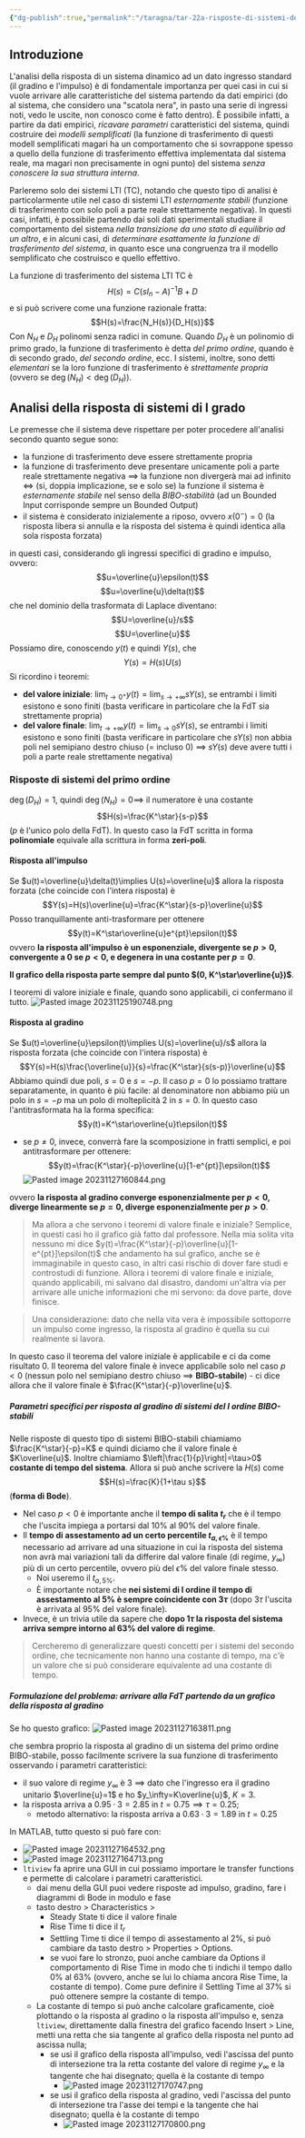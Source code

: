 ```yaml
---
{"dg-publish":true,"permalink":"/taragna/tar-22a-risposte-di-sistemi-del-i-ordine/"}
---
```


## Introduzione
L'analisi della risposta di un sistema dinamico ad un dato ingresso standard (il gradino e l'impulso) è di fondamentale importanza per quei casi in cui si vuole arrivare alle caratteristiche del sistema partendo da dati empirici (do al sistema, che considero una "scatola nera", in pasto una serie di ingressi noti, vedo le uscite, non conosco come è fatto dentro).
È possibile infatti, a partire da dati empirici, *ricavare parametri* caratteristici del sistema, quindi costruire dei *modelli semplificati* (la funzione di trasferimento di questi modell semplificati magari ha un comportamento che si sovrappone spesso a quello della funzione di trasferimento effettiva implementata dal sistema reale, ma magari non precisamente in ogni punto) del sistema *senza conoscere la sua struttura interna*.

Parleremo solo dei sistemi LTI (TC), notando che questo tipo di analisi è particolarmente utile nel caso di sistemi LTI *esternamente stabili* (funzione di trasferimento con solo poli a parte reale strettamente negativa). In questi casi, infatti, è possibile partendo dai soli dati sperimentali studiare il comportamento del sistema *nella transizione da uno stato di equilibrio ad un altro*, e in alcuni casi, di *determinare esattamente la funzione di trasferimento del sistema*, in quanto esce una congruenza tra il modello semplificato che costruisco e quello effettivo.

La funzione di trasferimento del sistema LTI TC è $$H(s)=C(sI_n-A)^{-1}B+D$$
e si può scrivere come una funzione razionale fratta:
$$H(s)=\frac{N_H(s)}{D_H(s)}$$
Con $N_H$ e $D_H$ polinomi senza radici in comune. Quando $D_H$ è un polinomio di primo grado, la funzione di trasferimento è detta *del primo ordine*, quando è di secondo grado, *del secondo ordine*, ecc.
I sistemi, inoltre, sono detti *elementari* se la loro funzione di trasferimento è *strettamente propria* (ovvero se $\deg(N_H)<\deg(D_H)$).
## Analisi della risposta di sistemi di I grado
Le premesse che il sistema deve rispettare per poter procedere all'analisi secondo quanto segue sono:
- la funzione di trasferimento deve essere strettamente propria
- la funzione di trasferimento deve presentare unicamente poli a parte reale strettamente negativa $\implies$ la funzione non divergerà mai ad infinito $\Longleftrightarrow$ (si, doppia implicazione, se e solo se) la funzione il sistema è *esternamente stabile* nel senso della *BIBO-stabilità* (ad un Bounded Input corrisponde sempre un Bounded Output)
- il sistema è considerato inizialemente a riposo, ovvero $x(0^-)=0$ (la risposta libera si annulla e la risposta del sistema è quindi identica alla sola risposta forzata)

in questi casi, considerando gli ingressi specifici di gradino e impulso, ovvero: 
$$u=\overline{u}\epsilon(t)$$
$$u=\overline{u}\delta(t)$$
che nel dominio della trasformata di Laplace diventano:
$$U=\overline{u}/s$$
$$U=\overline{u}$$
Possiamo dire, conoscendo $y(t)$ e quindi $Y(s)$, che
$$Y(s)=H(s)U(s)$$
Si ricordino i teoremi:
- **del valore iniziale**: $\lim_{t\to0^+}y(t)=\lim_{s\to+\infty}sY(s)$, se entrambi i limiti esistono e sono finiti (basta verificare in particolare che la FdT sia strettamente propria)
- **del valore finale**: $\lim_{t\to+\infty}y(t)=\lim_{s\to0}sY(s)$, se entrambi i limiti esistono e sono finiti (basta verificare in particolare che $sY(s)$ non abbia poli nel semipiano destro chiuso ($=$ incluso $0$) $\implies$ $sY(s)$ deve avere tutti i poli a parte reale strettamente negativa)
### Risposte di sistemi del primo ordine
$\deg(D_H)=1$, quindi $\deg(N_H)=0\implies$ il numeratore è una costante
$$H(s)=\frac{K^\star}{s-p}$$ ($p$ è l'unico polo della FdT). In questo caso la FdT scritta in forma **polinomiale** equivale alla scrittura in forma **zeri-poli**.
#### Risposta all'impulso
Se $u(t)=\overline{u}\delta(t)\implies U(s)=\overline{u}$ allora la risposta forzata (che coincide con l'intera risposta) è $$Y(s)=H(s)\overline{u}=\frac{K^\star}{s-p}\overline{u}$$
Posso tranquillamente anti-trasformare per ottenere $$y(t)=K^\star\overline{u}e^{pt}\epsilon(t)$$
ovvero **la risposta all'impulso è un esponenziale, divergente se $p>0$, convergente a $0$ se $p<0$, e degenera in una costante per $p=0$**.

**Il grafico della risposta parte sempre dal punto $(0, K^\star\overline{u})$**.

I teoremi di valore iniziale e finale, quando sono applicabili, ci confermano il tutto.
![Pasted image 20231125190748.png](/img/user/img/Pasted%20image%2020231125190748.png)
#### Risposta al gradino
Se $u(t)=\overline{u}\epsilon(t)\implies U(s)=\overline{u}/s$ allora la risposta forzata (che coincide con l'intera risposta) è $$Y(s)=H(s)\frac{\overline{u}}{s}=\frac{K^\star}{s(s-p)}\overline{u}$$
Abbiamo quindi due poli, $s=0$ e $s=-p$. 
Il caso $p=0$ lo possiamo trattare separatamente, in quanto è più facile: al denominatore non abbiamo più un polo in $s=-p$ ma un polo di molteplicità $2$ in $s=0$. In questo caso l'antitrasformata ha la forma specifica: $$y(t)=K^\star\overline{u}t\epsilon(t)$$
- se $p\ne0$, invece, converrà fare la scomposizione in fratti semplici, e poi antitrasformare per ottenere: $$y(t)=\frac{K^\star}{-p}\overline{u}[1-e^{pt}]\epsilon(t)$$
![Pasted image 20231127160844.png](/img/user/img/Pasted%20image%2020231127160844.png)

ovvero **la risposta al gradino converge esponenzialmente per $p<0$, diverge linearmente se $p=0$, diverge esponenzialmente per $p>0$**.

>Ma allora a che servono i teoremi di valore finale e iniziale?
>Semplice, in questi casi ho il grafico già fatto dal professore. Nella mia solita vita nessuno mi dice $y(t)=\frac{K^\star}{-p}\overline{u}[1-e^{pt}]\epsilon(t)$ che andamento ha sul grafico, anche se è immaginabile in questo caso, in altri casi rischio di dover fare studi e controstudi di funzione.
>Allora i teoremi di valore finale e iniziale, quando applicabili, mi salvano dal disastro, dandomi un'altra via per arrivare alle uniche informazioni che mi servono: da dove parte, dove finisce.

>Una considerazione: dato che nella vita vera è impossibile sottoporre un impulso come ingresso, la risposta al gradino è quella su cui realmente si lavora.

In questo caso il teorema del valore iniziale è applicabile e ci da come risultato $0$.
Il teorema del valore finale è invece applicabile solo nel caso $p<0$ (nessun polo nel semipiano destro chiuso $\implies$ **BIBO-stabile**) - ci dice allora che il valore finale è $\frac{K^\star}{-p}\overline{u}$.
##### Parametri specifici per risposta al gradino di sistemi del I ordine BIBO-stabili
Nelle risposte di questo tipo di sistemi BIBO-stabili chiamiamo $\frac{K^\star}{-p}=K$ e quindi diciamo che il valore finale è $K\overline{u}$. Inoltre chiamiamo $\left|\frac{1}{p}\right|=\tau>0$ **costante di tempo del sistema**.
Allora si può anche scrivere la $H(s)$ come $$H(s)=\frac{K}{1+\tau s}$$
(**forma di Bode**).

- Nel caso $p<0$ è importante anche il **tempo di salita $t_r$** che è il tempo che l'uscita impiega a portarsi dal $10\%$ al $90\%$ del valore finale.
- Il **tempo di assestamento ad un certo percentile $t_{a, \epsilon\%}$** è il tempo necessario ad arrivare ad una situazione in cui la risposta del sistema non avrà mai variazioni tali da differire dal valore finale (di regime, $y_\infty$) più di un certo percentile, ovvero più del $\epsilon\%$ del valore finale stesso.
	- Noi useremo il $t_{a,5\%}$. 
	- È importante notare che **nei sistemi di I ordine il tempo di assestamento al $5\%$ è sempre coincidente con $3\tau$** (dopo $3\tau$ l'uscita è arrivata al $95\%$ del valore finale).
- Invece, è un trivia utile da sapere che **dopo $1 \tau$ la risposta del sistema arriva sempre intorno al $63\%$ del valore di regime**.

>Cercheremo di generalizzare questi concetti per i sistemi del secondo ordine, che tecnicamente non hanno una costante di tempo, ma c'è un valore che si può considerare equivalente ad una costante di tempo.
##### Formulazione del problema: arrivare alla FdT partendo da un grafico della risposta al gradino
Se ho questo grafico:
![Pasted image 20231127163811.png](/img/user/img/Pasted%20image%2020231127163811.png)

che sembra proprio la risposta al gradino di un sistema del primo ordine BIBO-stabile, posso facilmente scrivere la sua funzione di trasferimento osservando i parametri caratteristici: 
- il suo valore di regime $y_\infty$ è $3$ $\implies$ dato che l'ingresso era il gradino unitario $\overline{u}=1$ e ho $y_\infty=K\overline{u}$, $K=3$.
- la risposta arriva a $0.95·3=2.85$ in $t=0.75\implies\tau=0.25$; 
	- metodo alternativo: la risposta arriva a $0.63·3=1.89$ in $t=0.25$

In MATLAB, tutto questo si può fare con:
- ![Pasted image 20231127164532.png](/img/user/img/Pasted%20image%2020231127164532.png)
- ![Pasted image 20231127164713.png](/img/user/img/Pasted%20image%2020231127164713.png)
- `ltiview` fa aprire una GUI in cui possiamo importare le transfer functions e permette di calcolare i parametri caratteristici.
	- dai menu della GUI puoi vedere risposte ad impulso, gradino, fare i diagrammi di Bode in modulo e fase
	- tasto destro > Characteristics > 
		- Steady State ti dice il valore finale
		- Rise Time ti dice il $t_r$
		- Settling Time ti dice il tempo di assestamento al $2\%$, si può cambiare da tasto destro > Properties > Options.
		- se vuoi fare lo stronzo, puoi anche cambiare da Options il comportamento di Rise Time in modo che ti indichi il tempo dallo $0\%$ al $63\%$ (ovvero, anche se lui lo chiama ancora Rise Time, la costante di tempo). Come pure definire il Settling Time al $37\%$ si può ottenere sempre la costante di tempo.
	- La costante di tempo si può anche calcolare graficamente, cioè plottando o la risposta al gradino o la risposta all'impulso e, senza `ltiview`, direttamente dalla finestra del grafico facendo Insert > Line, metti una retta che sia tangente al grafico della risposta nel punto ad ascissa nulla; 
		- se usi il grafico della risposta all'impulso, vedi l'ascissa del punto di intersezione tra la retta costante del valore di regime $y_\infty$ e la tangente che hai disegnato; quella è la costante di tempo
			- ![Pasted image 20231127170747.png](/img/user/img/Pasted%20image%2020231127170747.png)
		- se usi il grafico della risposta al gradino, vedi l'ascissa del punto di intersezione tra l'asse dei tempi e la tangente che hai disegnato; quella è la costante di tempo
			- ![Pasted image 20231127170800.png](/img/user/img/Pasted%20image%2020231127170800.png)
